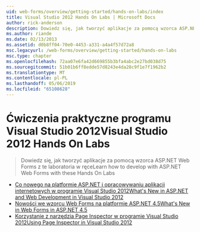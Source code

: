 ```yaml
---
uid: web-forms/overview/getting-started/hands-on-labs/index
title: Visual Studio 2012 Hands On Labs | Microsoft Docs
author: rick-anderson
description: Dowiedz się, jak tworzyć aplikacje za pomocą wzorca ASP.NET Web Forms z te laboratoria w ręce
ms.author: riande
ms.date: 02/13/2013
ms.assetid: d0b8ff04-70e0-4453-a331-a4a4f57d72a8
msc.legacyurl: /web-forms/overview/getting-started/hands-on-labs
msc.type: chapter
ms.openlocfilehash: 72aa07e6fa42d669855b3bfa4abc2e27bd038d75
ms.sourcegitcommit: 51b01b6ff8edde57d8243e4da28c9f1e7f1962b2
ms.translationtype: MT
ms.contentlocale: pl-PL
ms.lasthandoff: 05/06/2019
ms.locfileid: "65108628"
---
```

# <a name="visual-studio-2012-hands-on-labs"></a><span data-ttu-id="4bfaa-103">Ćwiczenia praktyczne programu Visual Studio 2012</span><span class="sxs-lookup"><span data-stu-id="4bfaa-103">Visual Studio 2012 Hands On Labs</span></span>

> <span data-ttu-id="4bfaa-104">Dowiedz się, jak tworzyć aplikacje za pomocą wzorca ASP.NET Web Forms z te laboratoria w ręce</span><span class="sxs-lookup"><span data-stu-id="4bfaa-104">Learn how to develop with ASP.NET Web Forms with these Hands On Labs</span></span>

- [<span data-ttu-id="4bfaa-105">Co nowego na platformie ASP.NET i opracowywaniu aplikacji internetowych w programie Visual Studio 2012</span><span class="sxs-lookup"><span data-stu-id="4bfaa-105">What's New in ASP.NET and Web Development in Visual Studio 2012</span></span>](whats-new-in-aspnet-and-web-development-in-visual-studio-2012.md)
- [<span data-ttu-id="4bfaa-106">Nowości we wzorcu Web Forms na platformie ASP.NET 4.5</span><span class="sxs-lookup"><span data-stu-id="4bfaa-106">What's New in Web Forms in ASP.NET 4.5</span></span>](whats-new-in-web-forms-in-aspnet-45.md)
- [<span data-ttu-id="4bfaa-107">Korzystanie z narzędzia Page Inspector w programie Visual Studio 2012</span><span class="sxs-lookup"><span data-stu-id="4bfaa-107">Using Page Inspector in Visual Studio 2012</span></span>](using-page-inspector-in-visual-studio-2012.md)
